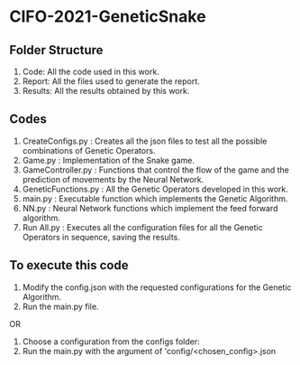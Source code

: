# CIFO-2021-GeneticSnake
 
## Folder Structure
1. Code: All the code used in this work.
2. Report: All the files used to generate the report.
3. Results: All the results obtained by this work.

## Codes
1. CreateConfigs.py : Creates all the json files to test all the possible combinations of Genetic Operators.
2. Game.py : Implementation of the Snake game.
3. GameController.py : Functions that control the flow of the game and the prediction of movements by the Neural Network.
4. GeneticFunctions.py : All the Genetic Operators developed in this work.
5. main.py : Executable function which implements the Genetic Algorithm.
6. NN.py : Neural Network functions which implement the feed forward algorithm.
7. Run All.py : Executes all the configuration files for all the Genetic Operators in sequence, saving the results.

## To execute this code
1. Modify the config.json with the requested configurations for the Genetic Algorithm.
2. Run the main.py file.

OR

1. Choose a configuration from the configs folder:
2. Run the main.py with the argument of 'config/<chosen_config>.json
